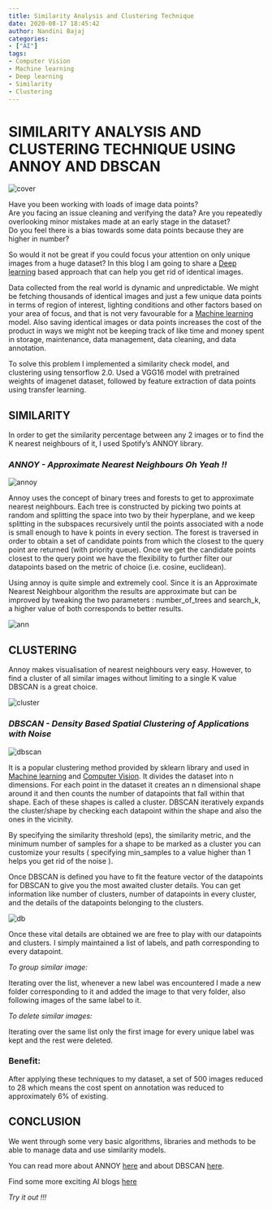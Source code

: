 ```yaml
---
title: Similarity Analysis and Clustering Technique
date: 2020-08-17 18:45:42
author: Nandini Bajaj
categories:
- ["AI"]
tags:
- Computer Vision
- Machine learning
- Deep learning
- Similarity
- Clustering
---
```


# SIMILARITY ANALYSIS AND CLUSTERING TECHNIQUE USING ANNOY AND DBSCAN

![cover](COVER1.jpg)

Have you been working with loads of image data points? \
Are you facing an issue cleaning and verifying the data? 
Are you repeatedly overlooking minor mistakes made at an early stage in the dataset? \
Do you feel there is a bias towards some data points because they are higher in number? 

So would it not be great if you could focus your attention on only unique images from a huge dataset? 
In this blog I am going to share a [Deep learning](https://nayan.co/blog/) based approach that can help you get rid of identical images. 

Data collected from the real world is dynamic and unpredictable. We might be fetching thousands of identical images and just a few unique data points in terms of region of interest, lighting conditions and other factors based on your area of focus, and that is not very favourable for a [Machine learning](https://nayan.co/blog/) model.
Also saving identical images or data points increases the cost of the product in ways we might not be keeping track of like time and money spent in storage, maintenance, data management, data cleaning, and data annotation.

To solve this problem I implemented a similarity check model, and clustering using tensorflow 2.0.
Used a VGG16 model with pretrained weights of imagenet dataset, followed by feature extraction of data points using transfer learning.

## SIMILARITY

In order to get the similarity percentage between any 2 images or to find the K nearest neighbours of it, I used Spotify’s ANNOY library.

### _ANNOY - Approximate Nearest Neighbours Oh Yeah !!_


![annoy](annoy.png)

Annoy uses the concept of binary trees and forests to get to approximate nearest neighbours.
Each tree is constructed by picking two points at random and splitting the space into two by their hyperplane, and we keep splitting in the subspaces recursively until the points associated with a node is small enough to have k points in every section. 
The forest is traversed in order to obtain a set of candidate points from which the closest to the query point are returned (with priority queue).
Once we get the candidate points closest to the query point we have the flexibility to further filter our datapoints based on the metric of choice (i.e. cosine, euclidean). 

Using annoy is quite simple and extremely cool. Since it is an Approximate Nearest Neighbour algorithm the results are approximate but can be improved by tweaking the two parameters : number_of_trees and search_k, a higher value of both corresponds to better results. 

![ann](ann.png)

## CLUSTERING

Annoy makes visualisation of nearest neighbours very easy. However, to find a cluster of all similar images without limiting to a single K value DBSCAN is a great choice. 

![cluster](cluster.png)

### _DBSCAN - Density Based Spatial Clustering of Applications with Noise_


![dbscan](dbscan.png)

It is a popular clustering method provided by sklearn library and used in [Machine learning](https://nayan.co/blog/) and [Computer Vision](https://nayan.co/blog/).
It divides the dataset into n dimensions. For each point in the dataset it creates an n dimensional shape around it and then counts the number of datapoints that fall within that shape. Each of these shapes is called a cluster. DBSCAN iteratively expands the cluster/shape by checking each datapoint within the shape and also the ones in the vicinity. 


By specifying the similarity threshold (eps), the similarity metric, and the minimum number of samples for a shape to be marked as a cluster you can customize your results ( specifying min_samples to a value higher than 1 helps you get rid of the noise ).

Once DBSCAN is defined you have to fit the feature vector of the datapoints for DBSCAN to give you the most awaited cluster details. You can get information like number of clusters, number of datapoints in every cluster, and the details of the datapoints belonging to the clusters.

![db](db.png)

Once these vital details are obtained we are free to play with our datapoints and clusters.
I simply maintained a list of labels, and path corresponding to every datapoint. 

_To group similar image:_

Iterating over the list, whenever a new label was encountered I made a new folder corresponding to it and added the image to that very folder, also following images of the same label to it. 

_To delete similar images:_

Iterating over the same list only the first image for every unique label was kept and the rest were deleted.

### Benefit:
After applying these techniques to my dataset, a set of 500 images reduced to 28 which means the cost spent on annotation was reduced to approximately 6% of existing.

## CONCLUSION

We went through some very basic algorithms, libraries and methods to be able to manage data and use similarity models. 

You can read more about ANNOY [here](https://github.com/Houzz/annoy2 "ANNOY") and about DBSCAN [here](https://scikit-learn.org/stable/modules/generated/sklearn.cluster.DBSCAN.html "DBSCAN").

Find some more exciting AI blogs [here](https://nayan.co/blog/categories/AI/ "AI blogs")

_Try it out !!!_





